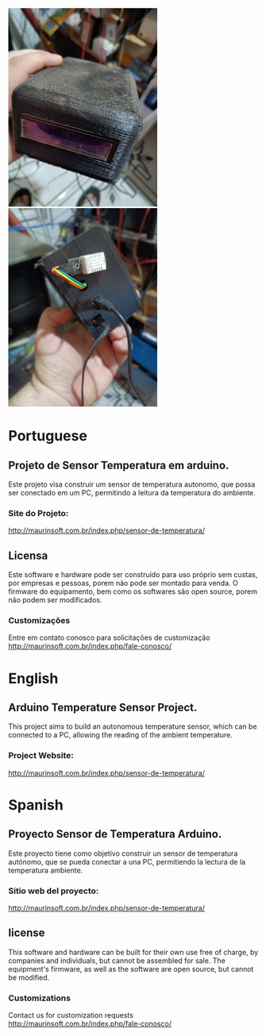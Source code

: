 <img heigh="300" width="300" src="https://github.com/marcelomaurin/Temperatura/blob/main/imgs/superior.jpeg">

<img heigh="300" width="300" src="https://github.com/marcelomaurin/Temperatura/blob/main/imgs/traseira.jpeg">


# Portuguese
## Projeto de Sensor Temperatura em arduino.
Este projeto visa construir um sensor de temperatura autonomo, que possa ser conectado em um PC, permitindo a leitura da temperatura do ambiente.

### Site do Projeto:
http://maurinsoft.com.br/index.php/sensor-de-temperatura/

## Licensa
Este software e hardware pode ser construído para uso próprio sem custas, por empresas e pessoas, porem não pode ser montado para venda.
O firmware do equipamento, bem como os softwares são open source, porem não podem ser modificados. 

### Customizações
Entre em contato conosco para solicitações de customização
http://maurinsoft.com.br/index.php/fale-conosco/


# English
## Arduino Temperature Sensor Project.
This project aims to build an autonomous temperature sensor, which can be connected to a PC, allowing the reading of the ambient temperature.

### Project Website: 
http://maurinsoft.com.br/index.php/sensor-de-temperatura/

# Spanish
## Proyecto Sensor de Temperatura Arduino.
Este proyecto tiene como objetivo construir un sensor de temperatura autónomo, que se pueda conectar a una PC, permitiendo la lectura de la temperatura ambiente.

### Sitio web del proyecto: 
http://maurinsoft.com.br/index.php/sensor-de-temperatura/

## license
This software and hardware can be built for their own use free of charge, by companies and individuals, but cannot be assembled for sale.
The equipment's firmware, as well as the software are open source, but cannot be modified.

### Customizations
Contact us for customization requests
http://maurinsoft.com.br/index.php/fale-conosco/

